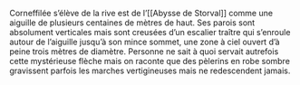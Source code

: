 Corneffilée s’élève de la rive est de l’[[Abysse de Storval]] comme une aiguille de plusieurs centaines de mètres de haut. Ses parois sont absolument verticales mais sont creusées d’un escalier traître qui s’enroule autour de l’aiguille jusqu’à son mince sommet, une zone à ciel ouvert d’à peine trois mètres de diamètre. Personne ne sait à quoi servait autrefois cette mystérieuse flèche mais on raconte que des pèlerins en robe sombre gravissent parfois les marches vertigineuses mais ne redescendent jamais.